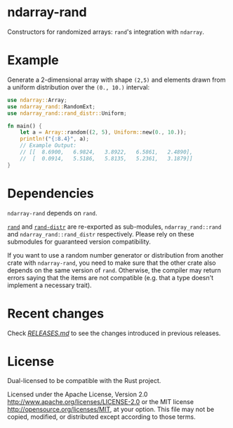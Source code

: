 ndarray-rand
============

Constructors for randomized arrays: `rand`'s integration with `ndarray`.

Example
=======

Generate a 2-dimensional array with shape `(2,5)` and elements drawn from a uniform distribution
over the `(0., 10.)` interval:

```rust
use ndarray::Array;
use ndarray_rand::RandomExt;
use ndarray_rand::rand_distr::Uniform;

fn main() {
    let a = Array::random((2, 5), Uniform::new(0., 10.));
    println!("{:8.4}", a);
    // Example Output:
    // [[  8.6900,   6.9824,   3.8922,   6.5861,   2.4890],
    //  [  0.0914,   5.5186,   5.8135,   5.2361,   3.1879]]
}
```

Dependencies
============

``ndarray-rand`` depends on ``rand``.

[`rand`](https://docs.rs/rand/) and [`rand-distr`](https://docs.rs/rand_distr/) are 
re-exported as sub-modules, `ndarray_rand::rand` and `ndarray_rand::rand_distr` respectively. 
Please rely on these submodules for guaranteed version compatibility.

If you want to use a random number generator or distribution from another crate
with `ndarray-rand`, you need to make sure that the other crate also depends on the
same version of `rand`. Otherwise, the compiler may return errors saying
that the items are not compatible (e.g. that a type doesn't implement a
necessary trait).

Recent changes
==============

Check _[RELEASES.md](https://github.com/rust-ndarray/ndarray/blob/master/ndarray-rand/RELEASES.md)_ to see 
the changes introduced in previous releases.


License
=======

Dual-licensed to be compatible with the Rust project.

Licensed under the Apache License, Version 2.0
http://www.apache.org/licenses/LICENSE-2.0 or the MIT license
http://opensource.org/licenses/MIT, at your
option. This file may not be copied, modified, or distributed
except according to those terms.
